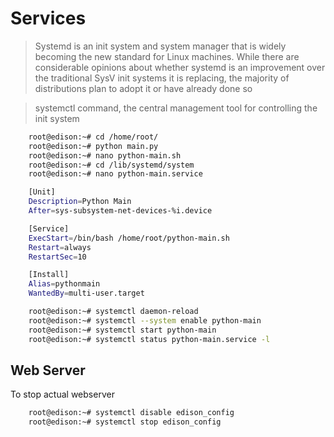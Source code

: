 Services
==

> Systemd is an init system and system manager that is widely becoming the new standard for Linux machines. While there are considerable opinions about whether systemd is an improvement over the traditional SysV init systems it is replacing, the majority of distributions plan to adopt it or have already done so

> systemctl command, the central management tool for controlling the init system

```sh
    root@edison:~# cd /home/root/
    root@edison:~# python main.py
    root@edison:~# nano python-main.sh
    root@edison:~# cd /lib/systemd/system
    root@edison:~# nano python-main.service
```

```sh
    [Unit]
    Description=Python Main
    After=sys-subsystem-net-devices-%i.device

    [Service]
    ExecStart=/bin/bash /home/root/python-main.sh
    Restart=always
    RestartSec=10 

    [Install]
    Alias=pythonmain
    WantedBy=multi-user.target
```

```sh
    root@edison:~# systemctl daemon-reload
    root@edison:~# systemctl --system enable python-main
    root@edison:~# systemctl start python-main
    root@edison:~# systemctl status python-main.service -l
```

## Web Server

To stop actual webserver

```sh
    root@edison:~# systemctl disable edison_config
    root@edison:~# systemctl stop edison_config 
```
